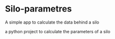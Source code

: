 # Silo-parametres
A simple app to calculate the data behind a silo

a python project to calculate the parameters of a silo
